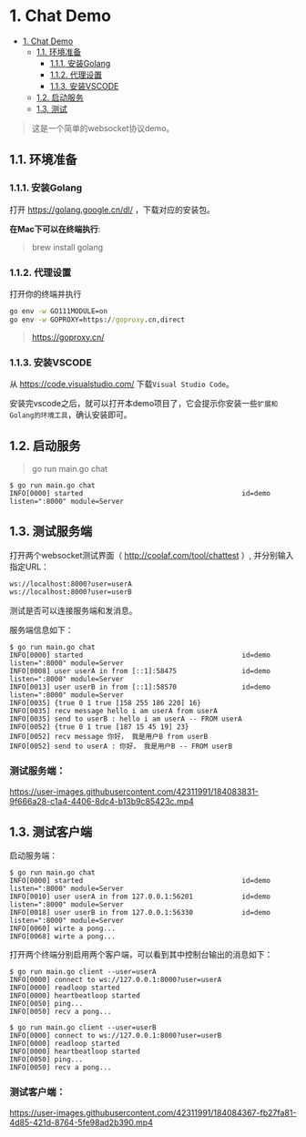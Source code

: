 # 1. Chat Demo

- [1. Chat Demo](#1-chat-demo)
  - [1.1. 环境准备](#11-环境准备)
    - [1.1.1. 安装Golang](#111-安装golang)
    - [1.1.2. 代理设置](#112-代理设置)
    - [1.1.3. 安装VSCODE](#113-安装vscode)
  - [1.2. 启动服务](#12-启动服务)
  - [1.3. 测试](#13-测试)

> 这是一个简单的websocket协议demo。

## 1.1. 环境准备

### 1.1.1. 安装Golang

打开 https://golang.google.cn/dl/ ，下载对应的安装包。

**在Mac下可以在终端执行**:

>brew install golang

### 1.1.2. 代理设置

打开你的终端并执行

```cmd
go env -w GO111MODULE=on
go env -w GOPROXY=https://goproxy.cn,direct
```

> https://goproxy.cn/

### 1.1.3. 安装VSCODE

从 https://code.visualstudio.com/ 下载`Visual Studio Code`。

安装完vscode之后，就可以打开本demo项目了，它会提示你安装一些`扩展和Golang的环境工具`，确认安装即可。

## 1.2. 启动服务

> go run main.go chat

```shell
$ go run main.go chat
INFO[0000] started                                       id=demo listen=":8000" module=Server
```

## 1.3. 测试服务端

打开两个websocket测试界面（ http://coolaf.com/tool/chattest ）, 并分别输入指定URL：

```html
ws://localhost:8000?user=userA
ws://localhost:8000?user=userB
```
测试是否可以连接服务端和发消息。

服务端信息如下：
```shell
$ go run main.go chat
INFO[0000] started                                       id=demo listen=":8000" module=Server
INFO[0008] user userA in from [::1]:58475                id=demo listen=":8000" module=Server
INFO[0013] user userB in from [::1]:58570                id=demo listen=":8000" module=Server
INFO[0035] {true 0 1 true [158 255 186 220] 16}         
INFO[0035] recv message hello i am userA from userA     
INFO[0035] send to userB : hello i am userA -- FROM userA 
INFO[0052] {true 0 1 true [187 15 45 19] 23}            
INFO[0052] recv message 你好， 我是用户B from userB            
INFO[0052] send to userA : 你好， 我是用户B -- FROM userB   
```
### <span id="head8"> 测试服务端：</span>
https://user-images.githubusercontent.com/42311991/184083831-9f666a28-c1a4-4406-8dc4-b13b9c85423c.mp4

## 1.3. 测试客户端
启动服务端：
```shell
$ go run main.go chat               
INFO[0000] started                                       id=demo listen=":8000" module=Server
INFO[0010] user userA in from 127.0.0.1:56201            id=demo listen=":8000" module=Server
INFO[0018] user userB in from 127.0.0.1:56330            id=demo listen=":8000" module=Server
INFO[0060] wirte a pong...                              
INFO[0068] wirte a pong...  
```

打开两个终端分别启用两个客户端，可以看到其中控制台输出的消息如下：

```shell
$ go run main.go client --user=userA
INFO[0000] connect to ws://127.0.0.1:8000?user=userA    
INFO[0000] readloop started                             
INFO[0000] heartbeatloop started                        
INFO[0050] ping...                                      
INFO[0050] recv a pong...   
```

```shell
$ go run main.go client --user=userB
INFO[0000] connect to ws://127.0.0.1:8000?user=userB    
INFO[0000] readloop started                             
INFO[0000] heartbeatloop started                        
INFO[0050] ping...                                      
INFO[0050] recv a pong...                 
```
### <span id="head8"> 测试客户端：</span>
https://user-images.githubusercontent.com/42311991/184084367-fb27fa81-4d85-421d-8764-5fe98ad2b390.mp4
